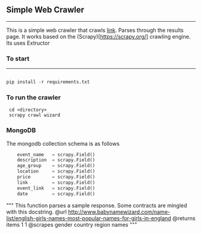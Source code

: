 ## Simple Web Crawler
-----------------

This is a simple web crawler that crawls
[link](https://mommypoppins.com/events?area%5B%5D=118&field_event_date_value%5B%5D=03-04-2017&event_end=2017-04-07). Parses through the results page. It works based on the (Scrapy)[https://scrapy.org/] crawling engine. Its uses Extructor

### To start 
------------
```python

pip install -r requirements.txt

````

### To run the crawler

```
 cd <directory>
 scrapy crawl wizard

````

### MongoDB

The mongodb collection schema is as follows

```python
    event_name   = scrapy.Field()
    description  = scrapy.Field()
    age_group    = scrapy.Field()
    location     = scrapy.Field()
    price        = scrapy.Field()
    link		 = scrapy.Field()
    event_link   = scrapy.Field()
    date   		 = scrapy.Field()
```
""" This function parses a sample response. Some contracts are mingled
		with this docstring.
		@url http://www.babynamewizard.com/name-list/english-girls-names-most-popular-names-for-girls-in-england
		@returns items 1 1
		@scrapes gender country region names
		"""